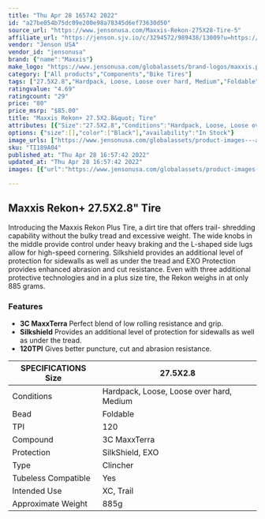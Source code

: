 ```yaml
---
title: "Thu Apr 28 165742 2022"
id: "a27be054b75dc09e200e98a78345d6ef73630d50"
source_url: "https://www.jensonusa.com/Maxxis-Rekon-275X28-Tire-5"
affiliate_url: "https://jenson.sjv.io/c/3294572/989438/13009?u=https://www.jensonusa.com/Maxxis-Rekon-275X28-Tire-5"
vendor: "Jenson USA"
vendor_id: "jensonusa"
brand: {"name":"Maxxis"}
make_logo: "https://www.jensonusa.com/globalassets/brand-logos/maxxis.png"
category: ["All products","Components","Bike Tires"]
tags: ["27.5X2.8","Hardpack, Loose, Loose over hard, Medium","Foldable","120","3C MaxxTerra","SilkShield, EXO","Clincher","Yes","XC, Trail","885g"]
ratingvalue: "4.69"
ratingcount: "29"
price: "80"
price_msrp: "$85.00"
title: "Maxxis Rekon+ 27.5X2.8&quot; Tire"
attributes: [{"Size":"27.5X2.8","Conditions":"Hardpack, Loose, Loose over hard, Medium","Bead":"Foldable","TPI":"120","Compound":"3C MaxxTerra","Protection":"SilkShield, EXO","Type":"Clincher","Tubeless Compatible":"Yes","Intended Use":"XC, Trail","Approximate Weight":"885g"}]
options: {"size":[],"color":["Black"],"availability":"In Stock"}
image_urls: ["https://www.jensonusa.com/globalassets/product-images---all-assets/maxxis/ti189a04-27.5x28-3c~ss~exo~tr.jpg"]
sku: "TI189A04"
published_at: "Thu Apr 28 16:57:42 2022"
updated_at: "Thu Apr 28 16:57:42 2022"
images: [{"url":"https://www.jensonusa.com/globalassets/product-images---all-assets/maxxis/ti189a04-27.5x28-3c~ss~exo~tr.jpg","path":"full/196369d30dec0c42857f11bf26d75eacc8470b39.jpg","checksum":"c6babae8eaf9589bac9a539b1a1365ba","status":"downloaded"}]

---
```

## Maxxis Rekon+ 27.5X2.8" Tire

Introducing the Maxxis Rekon Plus Tire, a dirt tire that offers trail-
shredding capability without the bulky tread and excessive weight. The wide
knobs in the middle provide control under heavy braking and the L-shaped side
lugs allow for high-speed cornering. Silkshield provides an additional level
of protection for sidewalls as well as under the tread and EXO Protection
provides enhanced abrasion and cut resistance. Even with three additional
protective technologies and in a plus size tire, the Rekon weighs in at only
885 grams.

### Features

  * **3C MaxxTerra** Perfect blend of low rolling resistance and grip.
  * **Silkshield** Provides an additional level of protection for sidewalls as well as under the tread.
  * **120TPI** Gives better puncture, cut and abrasion resistance.

SPECIFICATIONS Size | 27.5X2.8  
---|---  
Conditions | Hardpack, Loose, Loose over hard, Medium  
Bead | Foldable  
TPI | 120  
Compound | 3C MaxxTerra  
Protection | SilkShield, EXO  
Type | Clincher  
Tubeless Compatible | Yes  
Intended Use | XC, Trail  
Approximate Weight | 885g

